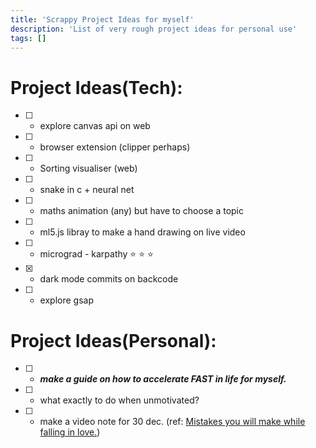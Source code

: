 ```yaml
---
title: 'Scrappy Project Ideas for myself'
description: 'List of very rough project ideas for personal use'
tags: []
---
```


# Project Ideas(Tech):

- [ ] - explore canvas api on web
- [ ] - browser extension (clipper perhaps)
- [ ] - Sorting visualiser (web)
- [ ] - snake in c + neural net 
- [ ] - maths animation (any) but have to choose a topic
- [ ] - ml5.js libray to make a hand drawing on live video
- [ ] - micrograd - karpathy :star: :star: :star:
- [x] - dark mode commits on backcode
- [ ] - explore gsap

# Project Ideas(Personal):

- [ ] - ***make a guide on how to accelerate FAST in life for myself.***
- [ ] - what exactly to do when unmotivated?
- [ ] - make a video note for 30 dec. (ref: [Mistakes you will make while falling in love.](https://www.youtube.com/watch?v=BO49MyEPBKg))
